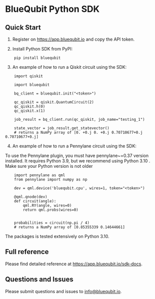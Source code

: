 # BlueQubit Python SDK

## Quick Start

1. Register on https://app.bluequbit.io and copy the API token.

2. Install Python SDK from PyPI:
```
    pip install bluequbit
```
3. An example of how to run a Qiskit circuit using the SDK:

```
    import qiskit

    import bluequbit

    bq_client = bluequbit.init("<token>")

    qc_qiskit = qiskit.QuantumCircuit(2)
    qc_qiskit.h(0)
    qc_qiskit.x(1)

    job_result = bq_client.run(qc_qiskit, job_name="testing_1")

    state_vector = job_result.get_statevector() 
    # returns a NumPy array of [0. +0.j 0. +0.j 0.70710677+0.j 0.70710677+0.j]
```

4. An example of how to run a Pennylane circuit using the SDK:

To use the Pennylane plugin, you must have pennylane~=0.37 version installed. It requires
Python 3.9, but we recommend using Python 3.10 . Make sure your Python version is not older
```
    import pennylane as qml
    from pennylane import numpy as np
    
    dev = qml.device('bluequbit.cpu', wires=1, token="<token>")
    
    @qml.qnode(dev)
    def circuit(angle):
        qml.RY(angle, wires=0)
        return qml.probs(wires=0)
    
    
    probabilities = circuit(np.pi / 4)
    # returns a NumPy array of [0.85355339 0.14644661]
```

The packages is tested extensively on Python 3.10.

## Full reference

Please find detailed reference at https://app.bluequbit.io/sdk-docs.

## Questions and Issues

Please submit questions and issues to info@bluequbit.io.
